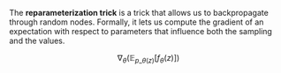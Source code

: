 The **reparameterization trick** is a trick that allows us to backpropagate through random nodes. Formally, it lets us compute the gradient of an expectation with respect to parameters that influence both the sampling and the values.

$$
\nabla_\theta \left( \mathbb{E}_{p\_\theta(z)}\left[ f_\theta(z) \right] \right)
$$